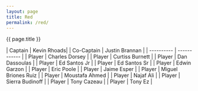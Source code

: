 ```yaml
---
layout: page
title: Red
permalink: /red/
---
```


<div class="card my-3">
<div class="card-header text-center bg-danger text-white">{{ page.title }}</div>
<div class="card-body mx-auto" markdown=1>

| Captain | Kevin Rhoads|
| Co-Captain | Justin Brannan |
| ---------- | ------------ |
| Player | Charles Dorsey |
| Player | Curtiss Burnett |
| Player | Dan Dassoulas |
| Player | Ed Santos Jr |
| Player | Ed Santos Sr |
| Player | Edwin Garzon |
| Player | Eric Poole  |
| Player | Jaime Esper |
| Player | Miguel Briones Ruiz |
| Player | Moustafa Ahmed |
| Player | Najaf Ali |
| Player | Sierra Budinoff |
| Player | Tony Cazeau |
| Player | Tony Ez |

</div>
</div>
